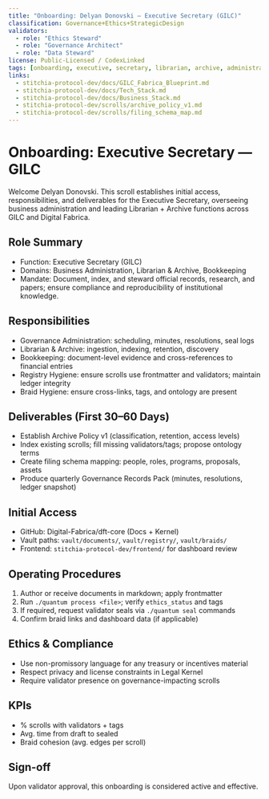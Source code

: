 ```yaml
---
title: "Onboarding: Delyan Donovski — Executive Secretary (GILC)"
classification: Governance+Ethics+StrategicDesign
validators:
  - role: "Ethics Steward"
  - role: "Governance Architect"
  - role: "Data Steward"
license: Public-Licensed / CodexLinked
tags: [onboarding, executive, secretary, librarian, archive, administration]
links:
  - stitchia-protocol-dev/docs/GILC_Fabrica_Blueprint.md
  - stitchia-protocol-dev/docs/Tech_Stack.md
  - stitchia-protocol-dev/docs/Business_Stack.md
  - stitchia-protocol-dev/scrolls/archive_policy_v1.md
  - stitchia-protocol-dev/scrolls/filing_schema_map.md
---
```


# Onboarding: Executive Secretary — GILC

Welcome Delyan Donovski. This scroll establishes initial access, responsibilities, and deliverables for the Executive Secretary, overseeing business administration and leading Librarian + Archive functions across GILC and Digital Fabrica.

## Role Summary
- Function: Executive Secretary (GILC)
- Domains: Business Administration, Librarian & Archive, Bookkeeping
- Mandate: Document, index, and steward official records, research, and papers; ensure compliance and reproducibility of institutional knowledge.

## Responsibilities
- Governance Administration: scheduling, minutes, resolutions, seal logs
- Librarian & Archive: ingestion, indexing, retention, discovery
- Bookkeeping: document-level evidence and cross-references to financial entries
- Registry Hygiene: ensure scrolls use frontmatter and validators; maintain ledger integrity
- Braid Hygiene: ensure cross-links, tags, and ontology are present

## Deliverables (First 30–60 Days)
- Establish Archive Policy v1 (classification, retention, access levels)
- Index existing scrolls; fill missing validators/tags; propose ontology terms
- Create filing schema mapping: people, roles, programs, proposals, assets
- Produce quarterly Governance Records Pack (minutes, resolutions, ledger snapshot)

## Initial Access
- GitHub: Digital-Fabrica/dft-core (Docs + Kernel)
- Vault paths: `vault/documents/`, `vault/registry/`, `vault/braids/`
- Frontend: `stitchia-protocol-dev/frontend/` for dashboard review

## Operating Procedures
1) Author or receive documents in markdown; apply frontmatter
2) Run `./quantum process <file>`; verify `ethics_status` and tags
3) If required, request validator seals via `./quantum seal` commands
4) Confirm braid links and dashboard data (if applicable)

## Ethics & Compliance
- Use non-promissory language for any treasury or incentives material
- Respect privacy and license constraints in Legal Kernel
- Require validator presence on governance-impacting scrolls

## KPIs
- % scrolls with validators + tags
- Avg. time from draft to sealed
- Braid cohesion (avg. edges per scroll)

## Sign-off
Upon validator approval, this onboarding is considered active and effective.
